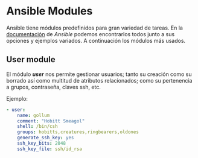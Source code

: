Ansible Modules
===============

Ansible tiene módulos predefinidos para gran variedad de tareas. En la [documentación](http://docs.ansible.com/ansible/latest/modules_by_category.html) de _Ansible_ podemos encontrarlos todos junto a sus opciones y ejemplos variados. A continuación los módulos más usados.

User module
-----------

El módulo **_user_** nos permite gestionar usuarios; tanto su creación como su borrado así como multitud de atributos relacionados; como su pertenencia a grupos, contraseña, claves ssh, etc.

Ejemplo:

```yaml
- user:
    name: gollum
    comment: "Hobitt Smeagol"
    shell: /bin/csh
    groups: hobitts,creatures,ringbearers,oldones
    generate_ssh_key: yes
    ssh_key_bits: 2048
    ssh_key_file: ssh/id_rsa
```


